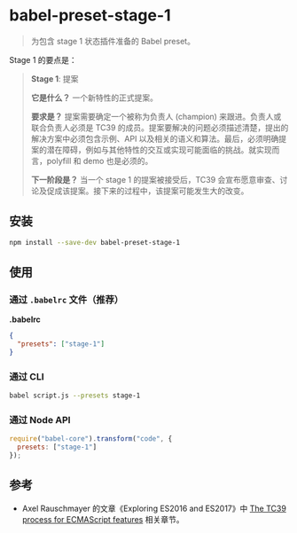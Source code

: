 # babel-preset-stage-1

> 为包含 stage 1 状态插件准备的 Babel preset。

Stage 1 的要点是：

> **Stage 1**: 提案
>
> **它是什么？** 一个新特性的正式提案。
>
>**要求是？** 提案需要确定一个被称为负责人 (champion) 来跟进。负责人或联合负责人必须是 TC39 的成员。提案要解决的问题必须描述清楚，提出的解决方案中必须包含示例、API 以及相关的语义和算法。最后，必须明确提案的潜在障碍，例如与其他特性的交互或实现可能面临的挑战。就实现而言，polyfill 和 demo 也是必须的。
>
> **下一阶段是？** 当一个 stage 1 的提案被接受后，TC39 会宣布愿意审查、讨论及促成该提案。接下来的过程中，该提案可能发生大的改变。

## 安装

```sh
npm install --save-dev babel-preset-stage-1
```

## 使用

### 通过 `.babelrc` 文件（推荐）

**.babelrc**

```json
{
  "presets": ["stage-1"]
}
```

### 通过 CLI

```sh
babel script.js --presets stage-1
```

### 通过 Node API

```javascript
require("babel-core").transform("code", {
  presets: ["stage-1"]
});
```

## 参考
- Axel Rauschmayer 的文章《Exploring ES2016 and ES2017》中 [The TC39 process for ECMAScript features](http://exploringjs.com/es2016-es2017/ch_tc39-process.html) 相关章节。

